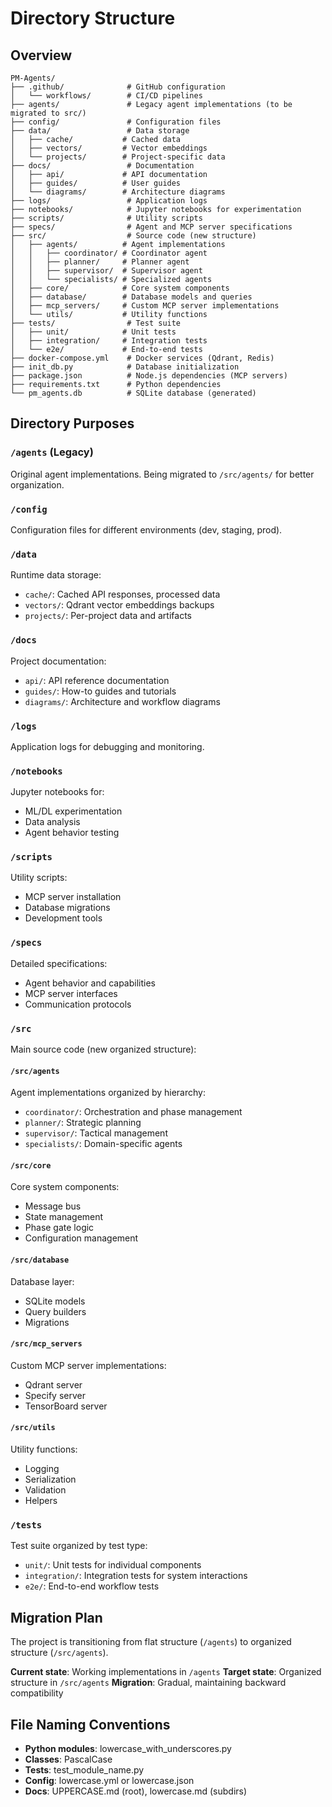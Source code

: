 # Directory Structure

## Overview

```
PM-Agents/
├── .github/              # GitHub configuration
│   └── workflows/        # CI/CD pipelines
├── agents/               # Legacy agent implementations (to be migrated to src/)
├── config/               # Configuration files
├── data/                 # Data storage
│   ├── cache/           # Cached data
│   ├── vectors/         # Vector embeddings
│   └── projects/        # Project-specific data
├── docs/                 # Documentation
│   ├── api/             # API documentation
│   ├── guides/          # User guides
│   └── diagrams/        # Architecture diagrams
├── logs/                 # Application logs
├── notebooks/            # Jupyter notebooks for experimentation
├── scripts/              # Utility scripts
├── specs/                # Agent and MCP server specifications
├── src/                  # Source code (new structure)
│   ├── agents/          # Agent implementations
│   │   ├── coordinator/ # Coordinator agent
│   │   ├── planner/     # Planner agent
│   │   ├── supervisor/  # Supervisor agent
│   │   └── specialists/ # Specialized agents
│   ├── core/            # Core system components
│   ├── database/        # Database models and queries
│   ├── mcp_servers/     # Custom MCP server implementations
│   └── utils/           # Utility functions
├── tests/                # Test suite
│   ├── unit/            # Unit tests
│   ├── integration/     # Integration tests
│   └── e2e/             # End-to-end tests
├── docker-compose.yml    # Docker services (Qdrant, Redis)
├── init_db.py            # Database initialization
├── package.json          # Node.js dependencies (MCP servers)
├── requirements.txt      # Python dependencies
└── pm_agents.db          # SQLite database (generated)
```

## Directory Purposes

### `/agents` (Legacy)
Original agent implementations. Being migrated to `/src/agents/` for better organization.

### `/config`
Configuration files for different environments (dev, staging, prod).

### `/data`
Runtime data storage:
- `cache/`: Cached API responses, processed data
- `vectors/`: Qdrant vector embeddings backups
- `projects/`: Per-project data and artifacts

### `/docs`
Project documentation:
- `api/`: API reference documentation
- `guides/`: How-to guides and tutorials
- `diagrams/`: Architecture and workflow diagrams

### `/logs`
Application logs for debugging and monitoring.

### `/notebooks`
Jupyter notebooks for:
- ML/DL experimentation
- Data analysis
- Agent behavior testing

### `/scripts`
Utility scripts:
- MCP server installation
- Database migrations
- Development tools

### `/specs`
Detailed specifications:
- Agent behavior and capabilities
- MCP server interfaces
- Communication protocols

### `/src`
Main source code (new organized structure):

#### `/src/agents`
Agent implementations organized by hierarchy:
- `coordinator/`: Orchestration and phase management
- `planner/`: Strategic planning
- `supervisor/`: Tactical management
- `specialists/`: Domain-specific agents

#### `/src/core`
Core system components:
- Message bus
- State management
- Phase gate logic
- Configuration management

#### `/src/database`
Database layer:
- SQLite models
- Query builders
- Migrations

#### `/src/mcp_servers`
Custom MCP server implementations:
- Qdrant server
- Specify server
- TensorBoard server

#### `/src/utils`
Utility functions:
- Logging
- Serialization
- Validation
- Helpers

### `/tests`
Test suite organized by test type:
- `unit/`: Unit tests for individual components
- `integration/`: Integration tests for system interactions
- `e2e/`: End-to-end workflow tests

## Migration Plan

The project is transitioning from flat structure (`/agents`) to organized structure (`/src/agents`).

**Current state**: Working implementations in `/agents`
**Target state**: Organized structure in `/src/agents`
**Migration**: Gradual, maintaining backward compatibility

## File Naming Conventions

- **Python modules**: lowercase_with_underscores.py
- **Classes**: PascalCase
- **Tests**: test_module_name.py
- **Config**: lowercase.yml or lowercase.json
- **Docs**: UPPERCASE.md (root), lowercase.md (subdirs)
